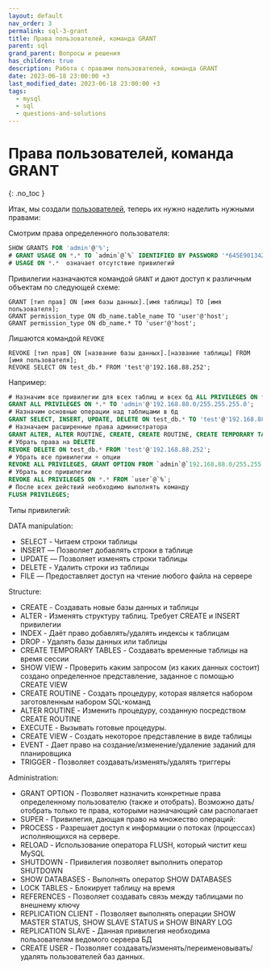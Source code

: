 ```yaml
---
layout: default
nav_order: 3
permalink: sql-3-grant
title: Права пользователей, команда GRANT
parent: sql
grand_parent: Вопросы и решения
has_children: true
description: Работа с правами пользователей, команда GRANT
date: 2023-06-18 23:00:00 +3
last_modified_date: 2023-06-18 23:00:00 +3
tags:
  - mysql
  - sql
  - questions-and-solutions
---
```


# Права пользователей, команда GRANT
{: .no_toc }

Итак, мы создали [пользователей](https://lexusalex.ru/sql-2-create-user), теперь их нужно наделить нужными правами:

Смотрим права определенного пользователя:

````sql
SHOW GRANTS FOR 'admin'@'%';
# GRANT USAGE ON *.* TO `admin`@`%` IDENTIFIED BY PASSWORD '*645E9013421D5D65B18728AC535BF6A4015F4DA7'
# USAGE ON *.*  означает отсутствие привилегий
````

Привилегии назначаются командой `GRANT` и дают доступ к различным объектам по следующей схеме:

````text
GRANT [тип прав] ON [имя базы данных].[имя таблицы] TO [имя пользователя];
GRANT permission_type ON db_name.table_name TO 'user'@'host';
GRANT permission_type ON db_name.* TO 'user'@'host';
````
 
Лишаются командой `REVOKE`

````text
REVOKE [тип прав] ON [название базы данных].[название таблицы] FROM [имя пользователя];
REVOKE SELECT ON test_db.* FROM 'test'@'192.168.88.252';
````

Например:

```sql
# Назначим все привилегии для всех таблиц и всех бд ALL PRIVILEGES ON *.*
GRANT ALL PRIVILEGES ON *.* TO 'admin'@'192.168.88.0/255.255.255.0';
# Назначим основные операции над таблицами в бд
GRANT SELECT, INSERT, UPDATE, DELETE ON test_db.* TO 'test'@'192.168.88.252';
# Назначаем расширенные права администратора
GRANT ALTER, ALTER ROUTINE, CREATE, CREATE ROUTINE, CREATE TEMPORARY TABLES, CREATE USER, CREATE VIEW, DELETE, DROP, EVENT, EXECUTE, INDEX, INSERT, LOCK TABLES, PROCESS, REFERENCES, RELOAD, REPLICATION CLIENT, REPLICATION SLAVE, SELECT, SHOW DATABASES, SHOW VIEW, TRIGGER, UPDATE ON *.* TO 'admin'@'192.168.88.0/255.255.255.0' WITH GRANT OPTION;
# Убрать права на DELETE
REVOKE DELETE ON test_db.* FROM 'test'@'192.168.88.252';
# Убрать все привилегии + опции
REVOKE ALL PRIVILEGES, GRANT OPTION FROM `admin`@`192.168.88.0/255.255.255.0`;
# Убрать все привилегии
REVOKE ALL PRIVILEGES ON *.* FROM `user`@`%`;
# После всех действий необходимо выполнять команду
FLUSH PRIVILEGES; 
```

Типы привилегий:

DATA manipulation:

- SELECT - Читаем строки таблицы
- INSERT — Позволяет добавлять строки в таблице
- UPDATE — Позволяет изменять строки таблицы
- DELETE - Удалить строки из таблицы
- FILE — Предоставляет доступ на чтение любого файла на сервере

Structure:

- CREATE - Создавать новые базы данных и таблицы
- ALTER - Изменять структуру таблиц. Требует CREATE и INSERT привилегии
- INDEX - Даёт право добавлять/удалять индексы к таблицам
- DROP - Удалять базы данных или таблицы
- CREATE TEMPORARY TABLES - Создавать временные таблицы на время сессии
- SHOW VIEW - Проверить каким запросом (из каких данных состоит) создано определенное представление, заданное с помощью CREATE VIEW
- CREATE ROUTINE - Создать процедуру, которая является набором заготовленным набором SQL-команд
- ALTER ROUTINE - Изменить процедуру, созданную посредством CREATE ROUTINE
- EXECUTE - Вызывать готовые процедуры.
- CREATE VIEW - Создать некоторое представление в виде таблицы
- EVENT - Дает право на создание/изменение/удаление заданий для планировщика
- TRIGGER - Позволяет создавать/изменять/удалять триггеры

Administration:

- GRANT OPTION - Позволяет назначить конкретные права определенному пользователю (также и отобрать). Возможно дать/отобрать только те права, которыми назначающий сам располагает
- SUPER - Привилегия, дающая право на множество операций:
- PROCESS - Разрешает доступ к информации о потоках (процессах) исполняющихся на сервере.
- RELOAD - Использование оператора FLUSH, который чистит кеш MySQL
- SHUTDOWN - Привилегия позволяет выполнить оператор SHUTDOWN
- SHOW DATABASES - Выполнять оператор SHOW DATABASES
- LOCK TABLES - Блокирует таблицу на время
- REFERENCES - Позволяет создавать связь между таблицами по внешнему ключу
- REPLICATION CLIENT - Позволяет выполнять операции SHOW MASTER STATUS, SHOW SLAVE STATUS и SHOW BINARY LOG
- REPLICATION SLAVE - Данная привилегия необходима пользователям ведомого сервера БД
- CREATE USER - Позволяет создавать/изменять/переименовывать/удалять пользователей баз данных.
